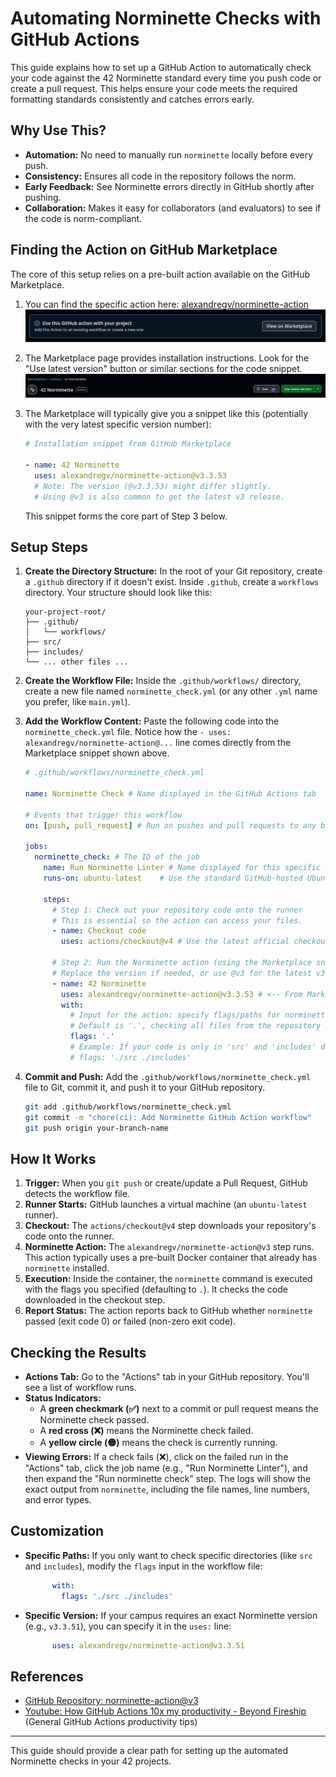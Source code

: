 # Automating Norminette Checks with GitHub Actions

This guide explains how to set up a GitHub Action to automatically check your code against the 42 Norminette standard every time you push code or create a pull request. This helps ensure your code meets the required formatting standards consistently and catches errors early.

## Why Use This?

*   **Automation:** No need to manually run `norminette` locally before every push.
*   **Consistency:** Ensures all code in the repository follows the norm.
*   **Early Feedback:** See Norminette errors directly in GitHub shortly after pushing.
*   **Collaboration:** Makes it easy for collaborators (and evaluators) to see if the code is norm-compliant.

## Finding the Action on GitHub Marketplace

The core of this setup relies on a pre-built action available on the GitHub Marketplace.

1.  You can find the specific action here: [alexandregv/norminette-action](https://github.com/marketplace/actions/42-norminette)
    ![Button linking to the action on GitHub Marketplace](images/image.png) <!-- Assuming image.png is the "View on Marketplace" button -->

2.  The Marketplace page provides installation instructions. Look for the "Use latest version" button or similar sections for the code snippet.
    ![Button or section showing how to use the latest version](images/image-1.png) <!-- Assuming image-1.png is the "Use latest version" button -->

3.  The Marketplace will typically give you a snippet like this (potentially with the very latest specific version number):

    ```yaml
    # Installation snippet from GitHub Marketplace

    - name: 42 Norminette
      uses: alexandregv/norminette-action@v3.3.53
      # Note: The version (@v3.3.53) might differ slightly.
      # Using @v3 is also common to get the latest v3 release.
    ```

    This snippet forms the core part of Step 3 below.


## Setup Steps

1.  **Create the Directory Structure:**
In the root of your Git repository, create a `.github` directory if it doesn't exist. Inside `.github`, create a `workflows` directory.
Your structure should look like this:

	```
	your-project-root/
	├── .github/
	│   └── workflows/
	├── src/
	├── includes/
	└── ... other files ...
	```

2.  **Create the Workflow File:**
Inside the `.github/workflows/` directory, create a new file named `norminette_check.yml` (or any other `.yml` name you prefer, like `main.yml`).

3.  **Add the Workflow Content:**
    Paste the following code into the `norminette_check.yml` file. Notice how the `- uses: alexandregv/norminette-action@...` line comes directly from the Marketplace snippet shown above.

    ```yaml
    # .github/workflows/norminette_check.yml

    name: Norminette Check # Name displayed in the GitHub Actions tab

    # Events that trigger this workflow
    on: [push, pull_request] # Run on pushes and pull requests to any branch

    jobs:
      norminette_check: # The ID of the job
        name: Run Norminette Linter # Name displayed for this specific job
        runs-on: ubuntu-latest    # Use the standard GitHub-hosted Ubuntu runner

        steps:
          # Step 1: Check out your repository code onto the runner
          # This is essential so the action can access your files.
          - name: Checkout code
            uses: actions/checkout@v4 # Use the latest official checkout action

          # Step 2: Run the Norminette action (using the Marketplace snippet)
          # Replace the version if needed, or use @v3 for the latest v3.x.y
          - name: 42 Norminette
            uses: alexandregv/norminette-action@v3.3.53 # <-- From Marketplace
            with:
              # Input for the action: specify flags/paths for norminette
              # Default is '.', checking all files from the repository root.
              flags: '.'
              # Example: If your code is only in 'src' and 'includes' directories:
              # flags: './src ./includes'
    ```

4.  **Commit and Push:**
    Add the `.github/workflows/norminette_check.yml` file to Git, commit it, and push it to your GitHub repository.
    ```bash
    git add .github/workflows/norminette_check.yml
    git commit -m "chore(ci): Add Norminette GitHub Action workflow"
    git push origin your-branch-name
    ```

## How It Works

1.  **Trigger:** When you `git push` or create/update a Pull Request, GitHub detects the workflow file.
2.  **Runner Starts:** GitHub launches a virtual machine (an `ubuntu-latest` runner).
3.  **Checkout:** The `actions/checkout@v4` step downloads your repository's code onto the runner.
4.  **Norminette Action:** The `alexandregv/norminette-action@v3` step runs. This action typically uses a pre-built Docker container that already has `norminette` installed.
5.  **Execution:** Inside the container, the `norminette` command is executed with the flags you specified (defaulting to `.`). It checks the code downloaded in the checkout step.
6.  **Report Status:** The action reports back to GitHub whether `norminette` passed (exit code 0) or failed (non-zero exit code).

## Checking the Results

*   **Actions Tab:** Go to the "Actions" tab in your GitHub repository. You'll see a list of workflow runs.
*   **Status Indicators:**
    *   A **green checkmark (✅)** next to a commit or pull request means the Norminette check passed.
    *   A **red cross (❌)** means the Norminette check failed.
    *   A **yellow circle (🟡)** means the check is currently running.
*   **Viewing Errors:** If a check fails (❌), click on the failed run in the "Actions" tab, click the job name (e.g., "Run Norminette Linter"), and then expand the "Run norminette check" step. The logs will show the exact output from `norminette`, including the file names, line numbers, and error types.

## Customization

*   **Specific Paths:** If you only want to check specific directories (like `src` and `includes`), modify the `flags` input in the workflow file:
    ```yaml
          with:
            flags: './src ./includes'
    ```
*   **Specific Version:** If your campus requires an exact Norminette version (e.g., `v3.3.51`), you can specify it in the `uses:` line:
    ```yaml
          uses: alexandregv/norminette-action@v3.3.51
    ```


## References

*   [GitHub Repository: norminette-action@v3](https://github.com/alexandregv/norminette-action?tab=readme-ov-file)
*   [Youtube: How GitHub Actions 10x my productivity - Beyond Fireship](https://www.youtube.com/watch?v=yfBtjLxn_6k) (General GitHub Actions productivity tips)

---
This guide should provide a clear path for setting up the automated Norminette checks in your 42 projects.